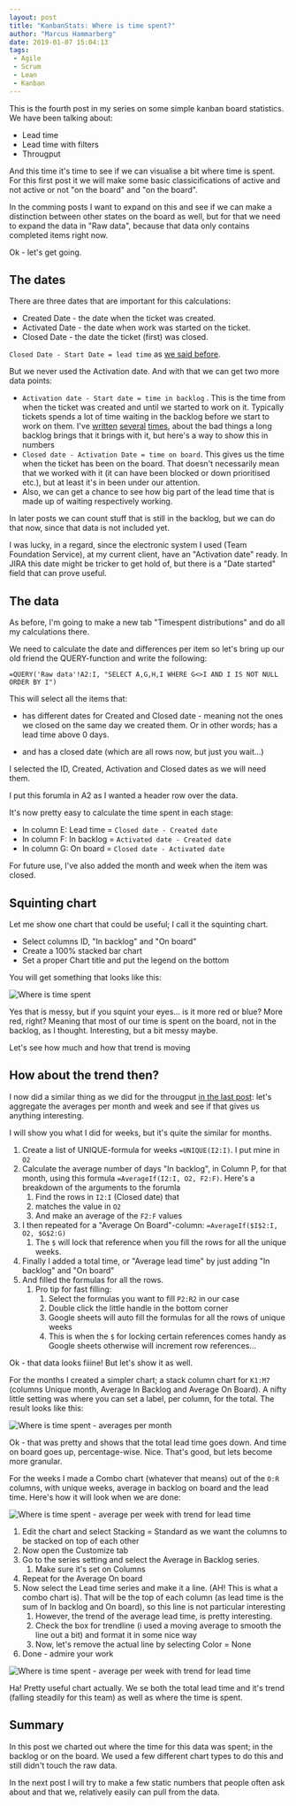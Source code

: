 ```yaml
---
layout: post
title: "KanbanStats: Where is time spent?"
author: "Marcus Hammarberg"
date: 2019-01-07 15:04:13
tags:
 - Agile
 - Scrum
 - Lean
 - Kanban
---
```


This is the fourth post in my series on some simple kanban board statistics. We have been talking about: 

* Lead time
* Lead time with filters
* Througput

And this time it's time to see if we can visualise a bit where time is spent. For this first post it we will make some basic classicifications of active and not active or not "on the board" and "on the board". 

In the comming posts I want to expand on this and see if we can make a distinction between other states on the board as well, but for that we need to expand the data in "Raw data", because that data only contains completed items right now. 

Ok - let's get going.

<a name='more'></a>

## The dates

There are three dates that are important for this calculations:

* Created Date - the date when the ticket was created. 
* Activated Date - the date when work was started on the ticket. 
* Closed Date - the date the ticket (first) was closed.

`Closed Date - Start Date = lead time` as [we said before](http://www.marcusoft.net/2019/01/kanbanstats-simplify-process-stats-get-started.html). 

But we never used the Activation date. And with that we can get two more data points:

* `Activation date - Start date = time in backlog` . This is the time from when the ticket was created and until we started to work on it. 
  Typically tickets spends a lot of time waiting in the backlog before we start to work on them. I've [written](http://www.marcusoft.net/2016/04/fear-of-loosing-important-things.html) [several](http://www.marcusoft.net/2016/06/backlog-and-features.html) [times](http://www.marcusoft.net/2017/05/impact-and-backlogs.html), about the bad things a long backlog brings that it brings with it, but here's a way to show this in numbers
* `Closed date - Activation Date = time on board`. This gives us the time when the ticket has been on the board. That doesn't necessarily mean that we worked with it (it can have been blocked or down prioritised etc.), but at least it's in been under our attention. 
* Also, we can get a chance to see how big part of the lead time that is made up of waiting respectively working. 

In later posts we can count stuff that is still in the backlog, but we can do that now, since that data is not included yet. 

I was lucky, in a regard, since the electronic system I used (Team Foundation Service), at my current client, have an "Activation date" ready. In JIRA this date might be tricker to get hold of, but there is a "Date started" field that can prove useful. 

## The data

As before, I'm going to make a new tab "Timespent distributions" and do all my calculations there. 

We need to calculate the date and differences per item so let's bring up our old friend the QUERY-function and write the following:

```text
=QUERY('Raw data'!A2:I, "SELECT A,G,H,I WHERE G<>I AND I IS NOT NULL ORDER BY I")
```

This will select all the items that:

* has different dates for Created and Closed date - meaning not the ones we closed on the same day we created them. Or in other words; has a lead time above 0 days.

* and has a closed date (which are all rows now, but just you wait...)  

I selected the ID, Created, Activation and Closed dates as we will need them. 

I put this forumla in A2 as I wanted a header row over the data.

It's now pretty easy to calculate the time spent in each stage:

* In column E: Lead time = `Closed date - Created date`
* In column F: In backlog = `Activated date - Created date`
* In column G: On board = `Closed date - Activated date`

For future use, I've also added the month and week when the item was closed.

## Squinting chart

Let me show one chart that could be useful; I call it the squinting chart. 

* Select columns ID, "In backlog" and "On board"
* Create a 100% stacked bar chart
* Set a proper Chart title and put the legend on the bottom

You will get something that looks like this:

![Where is time spent](/img/whereTimeIsSpent.png)

Yes that is messy, but if you squint your eyes... is it more red or blue? More red, right? Meaning that most of our time is spent on the board, not in the backlog, as I thought. Interesting, but a bit messy maybe.

Let's see how much and how that trend is moving

## How about the trend then?

I now did a similar thing as we did for the througput [in the last post](http://www.marcusoft.net/2019/01/kanbanstats-iii-throughput.html): let's aggregate the averages per month and week and see if that gives us anything interesting. 

I will show you what I did for weeks, but it's quite the similar for months.

1. Create a list of UNIQUE-formula for weeks `=UNIQUE(I2:I)`. I put mine in `O2`
2. Calculate the average number of days "In backlog", in Column P, for that month, using this formula `=AverageIf(I2:I, O2, F2:F)`. Here's a breakdown of the arguments to the forumla 
   1. Find the rows in `I2:I` (Closed date) that 
   2. matches the value in `O2`
   3. And make an average of the `F2:F` values
3. I then repeated for a "Average On Board"-column: `=AverageIf($I$2:I, O2, $G$2:G)`
   1. The `$` will lock that reference when you fill the rows for all the unique weeks.
4. Finally I added a total time, or "Average lead time" by just adding "In backlog" and "On board"
5. And filled the formulas for all the rows. 
   1. Pro tip for fast filling:
      1. Select the formulas you want to fill `P2:R2` in our case
      2. Double click the little handle in the bottom corner
      3. Google sheets will auto fill the formulas for all the rows of unique weeks
      4. This is when the `$` for locking certain references comes handy as Google sheets otherwise will increment row references...



Ok - that data looks fiiine! But let's show it as well. 

For the months I created a simpler chart; a stack column chart for `K1:M7` (columns Unique month, Average In Backlog and Average On Board). A nifty little setting was where you can set a label, per column, for the total. The result looks like this:

![Where is time spent - averages per month](/img/whereTimeIsSpentAveragesPerMonth.png)

Ok - that was pretty and shows that the total lead time goes down. And time on board goes up, percentage-wise. Nice. That's good, but lets become more granular.

For the weeks I made a Combo chart (whatever that means) out of the `O:R` columns, with unique weeks, average in backlog on board and the lead time. Here's how it will look when we are done:

![Where is time spent - average per week with trend for lead time](/img/whereTimeIsSpentAveragesPerWeek.png)

1. Edit the chart and select Stacking = Standard as we want the columns to be stacked on top of each other
2. Now open the Customize tab
3. Go to the series setting and select the Average in Backlog series.
   1. Make sure it's set on Columns
4. Repeat for the Average On board
5. Now select the Lead time series and make it a line. (AH! This is what a combo chart is). That will be the top of each column (as lead time is the sum of In backlog and On board), so this line is not particular interesting
   1. However, the trend of the average lead time, is pretty interesting. 
   2. Check the box for trendline (i used a moving average to smooth the line out a bit) and format it in some nice way
   3. Now, let's remove the actual line by selecting Color = None 
6. Done - admire your work

![Where is time spent - average per week with trend for lead time](/img/whereTimeIsSpentAveragesPerWeek.png)

Ha! Pretty useful chart actually. We se both the total lead time and it's trend (falling steadily for this team) as well as where the time is spent. 

## Summary

In this post we charted out where the time for this data was spent; in the backlog or on the board. We used a few different chart types to do this and still didn't touch the raw data. 

In the next post I will try to make a few static numbers that people often ask about and that we, relatively easily can pull from the data. 



